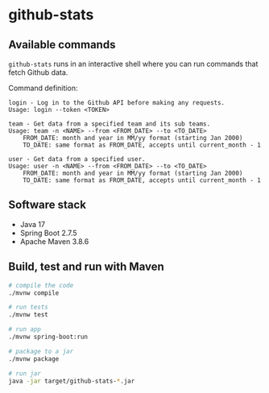 # github-stats

## Available commands

`github-stats` runs in an interactive shell where you can run commands that fetch Github data.

Command definition:

```
login - Log in to the Github API before making any requests.
Usage: login --token <TOKEN>

team - Get data from a specified team and its sub teams.
Usage: team -n <NAME> --from <FROM_DATE> --to <TO_DATE>
    FROM_DATE: month and year in MM/yy format (starting Jan 2000)
    TO_DATE: same format as FROM_DATE, accepts until current_month - 1 

user - Get data from a specified user.
Usage: user -n <NAME> --from <FROM_DATE> --to <TO_DATE>
    FROM_DATE: month and year in MM/yy format (starting Jan 2000)
    TO_DATE: same format as FROM_DATE, accepts until current_month - 1
```

## Software stack
- Java 17
- Spring Boot 2.7.5
- Apache Maven 3.8.6

## Build, test and run with Maven

```sh
# compile the code
./mvnw compile

# run tests
./mvnw test

# run app
./mvnw spring-boot:run

# package to a jar
./mvnw package

# run jar
java -jar target/github-stats-*.jar
```
